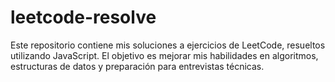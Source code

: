 # leetcode-resolve
Este repositorio contiene mis soluciones a ejercicios de LeetCode, resueltos utilizando JavaScript. El objetivo es mejorar mis habilidades en algoritmos, estructuras de datos y preparación para entrevistas técnicas. 
